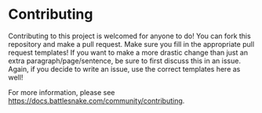 # Contributing

Contributing to this project is welcomed for anyone to do! You can fork this
repository and make a pull request. Make sure you fill in the appropriate pull
request templates! If you want to make a more drastic change than just an extra
paragraph/page/sentence, be sure to first discuss this in an issue. Again, if
you decide to write an issue, use the correct templates here as well!  

For more information, please see https://docs.battlesnake.com/community/contributing.
